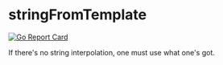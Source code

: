 # stringFromTemplate
[![Go Report Card](https://goreportcard.com/badge/github.com/pczajkowski/stringFromTemplate)](https://goreportcard.com/report/github.com/pczajkowski/stringFromTemplate)

If there's no string interpolation, one must use what one's got.

